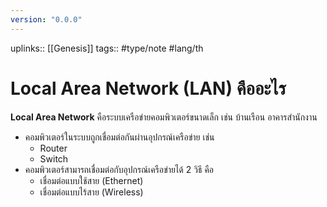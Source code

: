 ```yaml
---
version: "0.0.0"
---
```

uplinks:: [[Genesis]]
tags:: #type/note #lang/th
# Local Area Network (LAN) คืออะไร
**Local Area Network** คือระบบเครือข่ายคอมพิวเตอร์ขนาดเล็ก เช่น บ้านเรือน อาคารสำนักงาน
- คอมพิวเตอร์ในระบบถูกเชื่อมต่อกันผ่านอุปกรณ์เครือข่าย เช่น
	- Router
	- Switch
- คอมพิวเตอร์สามารถเชื่อมต่อกับอุปกรณ์เครือข่ายได้ 2 วิธี คือ
	- เชื่อมต่อแบบใช้สาย (Ethernet)
	- เชื่อมต่อแบบไร้สาย (Wireless)